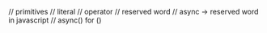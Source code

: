 // primitives
// literal
// operator
// reserved word
// async -> reserved word in javascript
// async()
for ()